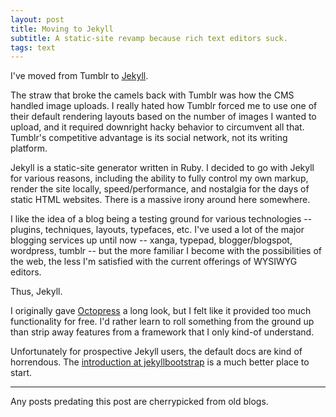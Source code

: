 ```yaml
---
layout: post
title: Moving to Jekyll
subtitle: A static-site revamp because rich text editors suck.
tags: text
---
```


I've moved from Tumblr to <a href="https://github.com/mojombo/jekyll" title="mojombo/jekyll" target="_blank">Jekyll</a>.

The straw that broke the camels back with Tumblr was how the CMS handled image uploads.  I really hated how Tumblr forced me to use one of their default rendering layouts based on the number of images I wanted to upload, and it required downright hacky behavior to circumvent all that.  Tumblr's competitive advantage is its social network, not its writing platform.

Jekyll is a static-site generator written in Ruby.  I decided to go with Jekyll for various reasons, including the ability to fully control my own markup, render the site locally, speed/performance, and nostalgia for the days of static HTML websites. There is a massive irony around here somewhere.

I like the idea of a blog being a testing ground for various technologies -- plugins, techniques, layouts, typefaces, etc.  I've used a lot of the major blogging services up until now -- xanga, typepad, blogger/blogspot, wordpress, tumblr -- but the more familiar I become with the possibilities of the web, the less I'm satisfied with the current offerings of WYSIWYG editors.

Thus, Jekyll.

I originally gave <a href="http://octopress.org/" title="Octopress" target="_blank">Octopress</a> a long look, but I felt like it provided too much functionality for free.  I'd rather learn to roll something from the ground up than strip away features from a framework that I only kind-of understand.

Unfortunately for prospective Jekyll users, the default docs are kind of horrendous.  The <a href="http://jekyllbootstrap.com/lessons/jekyll-introduction.html" title="Jekyll Introduction" target="_blank">introduction at jekyllbootstrap</a> is a much better place to start.

<hr>

Any posts predating this post are cherrypicked from old blogs.